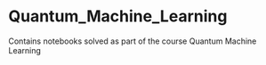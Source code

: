 # Quantum_Machine_Learning
Contains notebooks solved as part of the course Quantum Machine Learning
